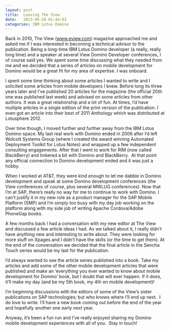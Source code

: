 ```yaml
---
layout: post
title:  Leaving The View
date:   2013-06-20 01:44:03
categories: IBM Lotus Domino
---
```

Back in 2010, The View (www.eview.com) magazine approached me and asked me if I was interested in becoming a technical advisor to the publication. Being a long-time IBM Lotus Domino developer (a really, really long time) and a speaker at several View Domino Developer conferences, I of course said yes. We spent some time discussing what they needed from me and we decided that a series of articles on mobile development for Domino would be a great fit for my area of expertise. I was onboard.

I spent some time thinking about some articles I wanted to write and I solicited some articles from mobile developers I knew. Before long its three years later and I’ve published 20 articles for the magazine (the official 20th one was published last week) and advised on some articles from other authors. It was a great relationship and a lot of fun. At times, I’d have multiple articles in a single edition of the print version of the publication. I even got an article into their best of 2011 Anthology which was distributed at Lotusphere 2012.

Over time though, I moved further and further away from the IBM Lotus Domino space. My last real work with Domino ended in 2006 after I’d left Wolcott Systems Group (where I created the award winning Automated Deployment Toolkit for Lotus Notes) and wrapped up a few independent consulting engagements. After that I went to work for RIM (now called BlackBerry) and tinkered a bit with Domino and BlackBerry.  At that point any official connection to Domino development ended and it was just a hobby.

When I worked at AT&T, they were kind enough to let me dabble in Domino development and speak at some Domino development conferences (the View conferences of course, plus several MWLUG conferences). Now that I’m at SAP, there’s really no way for me to continue to work with Domino. I can’t justify it in my new role as a product manager for the SAP Mobile Platform (SMP) and I’m simply too busy with my day job working on the platform along with my side job of writing Apache Cordova/Adobe PhoneGap books.

A few months back I had a conversation with my new editor at The View and discussed a few article ideas I had. As we talked about it, I really didn’t have anything new and interesting to write about. They were looking for more stuff on Xpages and I didn’t have the skills (or the time to get them). At the end of the conversation we decided that the final article in the Sencha Touch series would be my last for the publication.

I’d always wanted to see the article series published into a book. Take my articles and add some of the other mobile development articles that were published and make an ‘everything you ever wanted to know about mobile development for Domino’ book, but I doubt that will ever happen. If it does, it’ll make my day (and be my 5th book, my 4th on mobile development)!

I’m beginning discussions with the editors of some of the View’s sister publications on SAP technologies; but who knows where I’ll end up next.  I do love to write. I’ll have a new book coming out before the end of the year and hopefully another one early next year.

Anyway, it’s been a fun run and I’ve really enjoyed sharing my Domino mobile development experiences with all of you.  Stay in touch!